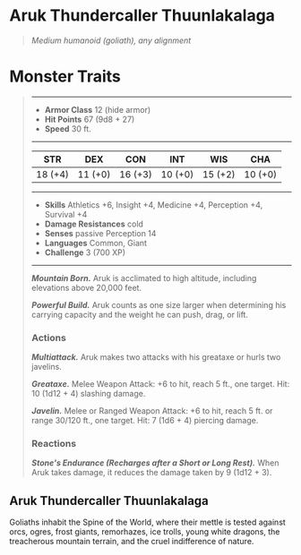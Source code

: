 # Aruk Thundercaller Thuunlakalaga
>*Medium humanoid (goliath), any alignment*
# Monster Traits
>___
>- **Armor Class** 12 (hide armor)
>- **Hit Points** 67 (9d8 + 27)
>- **Speed** 30 ft.
>___
>|STR|DEX|CON|INT|WIS|CHA|
>|:---:|:---:|:---:|:---:|:---:|:---:|
>|18 (+4)|11 (+0)|16 (+3)|10 (+0)|15 (+2)|10 (+0)|
>___
>- **Skills** Athletics +6, Insight +4, Medicine +4, Perception +4, Survival +4
>- **Damage Resistances** cold
>- **Senses** passive Perception 14
>- **Languages** Common, Giant
>- **Challenge** 3 (700 XP)
>___
>***Mountain Born.*** Aruk is acclimated to high altitude, including elevations above 20,000 feet.  
>
>***Powerful Build.*** Aruk counts as one size larger when determining his carrying capacity and the weight he can push, drag, or lift.  
>
>### Actions
>***Multiattack.*** Aruk makes two attacks with his greataxe or hurls two javelins.  
>
>***Greataxe.*** Melee Weapon Attack: +6 to hit, reach 5 ft., one target. Hit: 10 (1d12 + 4) slashing damage.  
>
>***Javelin.*** Melee  or Ranged Weapon Attack: +6 to hit, reach 5 ft. or range 30/120 ft., one target. Hit: 7 (1d6 + 4) piercing damage.  
>
>### Reactions
>***Stone's Endurance (Recharges after a Short or Long Rest).*** When Aruk takes damage, it reduces the damage taken by 9 (1d12 + 3).
## Aruk Thundercaller Thuunlakalaga
Goliaths inhabit the Spine of the World, where their mettle is tested against orcs, ogres, frost giants, remorhazes, ice trolls, young white dragons, the treacherous mountain terrain, and the cruel indifference of nature.